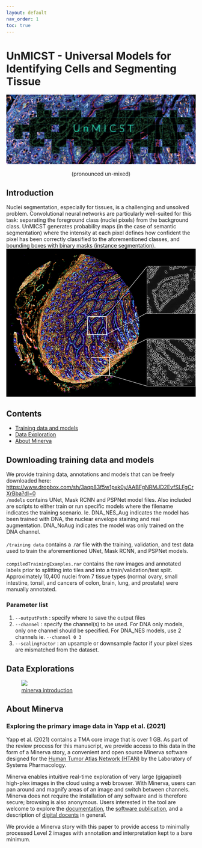 ```yaml
---
layout: default
nav_order: 1
toc: true
---
```

# UnMICST - Universal Models for Identifying Cells and Segmenting Tissue <br>
![](/images/unmicstbannerv2.jpg) <br>
<p align="center"> 
  (pronounced un-mixed)
</p>

## Introduction
Nuclei segmentation, especially for tissues, is a challenging and unsolved problem. Convolutional neural networks are particularly well-suited for this task: separating the foreground class (nuclei pixels) from the background class. UnMICST generates probability maps (in the case of semantic segmentation) where the intensity at each pixel defines how confident the pixel has been correctly classified to the aforementioned classes, and bounding boxes with binary masks (instance segmentation). 
![](/images/probmaps.png)

## Contents
* [Training data and models](#downloading-training-data-and-models)
* [Data Exploration](#data-explorations)
* [About Minerva](#about-minerva)

## Downloading training data and models
We provide training data, annotations and models that can be freely downloaded here: https://www.dropbox.com/sh/3aqp83f5w1pxk0y/AABFgNRMJD2EvfSLFgCrXrBba?dl=0<br>
`/models` contains UNet, Mask RCNN and PSPNet model files. Also included are scripts to either train or run specific models where the filename indicates the training scenario. Ie. DNA_NES_Aug indicates the model has been trained with DNA, the nuclear envelope staining and real augmentation. DNA_NoAug indicates the model was only trained on the DNA channel.<br>
<br>
`/training data` contains a .rar file with the training, validation, and test data used to train the aforementioned UNet, Mask RCNN, and PSPNet models. <br>
<br>
`compiledTrainingExamples.rar` contains the raw images and annotated labels prior to splitting into tiles and into a train/validation/test split. Approximately 10,400 nuclei from 7 tissue types (normal ovary, small intestine, tonsil, and cancers of colon, brain, lung, and prostate) were manually annotated.<br>

### Parameter list
1. `--outputPath` : specify where to save the output files
2. `--channel` : specify the channel(s) to be used. For DNA only models, only one channel should be specified. For DNA_NES models, use 2 channels ie. `--channel 0 3`
3. `--scalingFactor` : an upsample or downsample factor if your pixel sizes are mismatched from the dataset.

## Data Explorations

<figure class="figure-story">
  <a href="{{ site.baseurl }}{% link stories/minervaUnMicst.md %}">
    <img src="{{ site.baseurl }}/images/minervaIntro.JPG">
    <figcaption>minerva introduction</figcaption>
  </a>
</figure>

## About Minerva
### Exploring the primary image data in Yapp et al. (2021)

Yapp et al. (2021) contains a TMA core image that is over 1 GB. As part of the review process for this manuscript, we provide access to this data in the form of a Minerva story, a convenient and open source Minerva software designed for the [Human Tumor Atlas Network
(HTAN)](https://humantumoratlas.org/) by the Laboratory of Systems Pharmacology.

Minerva enables intuitive real-time exploration of very large (gigapixel)
high-plex images in the cloud using a web browser. With Minerva, users can pan
around and magnify areas of an image and switch between channels. Minerva does
not require the installation of any software and is therefore secure; browsing
is also anonymous. Users interested in the tool are welcome to explore the
[documentation](https://github.com/labsyspharm/minerva-story/wiki), the
[software publication](https://joss.theoj.org/papers/10.21105/joss.02579), and a
description of [digital
docents](https://www.biorxiv.org/content/10.1101/2020.03.27.001834v2) in
general.

We provide a Minerva story with this paper to provide access to minimally processed Level 2 images with annotation and interpretation kept to a bare minimum.




